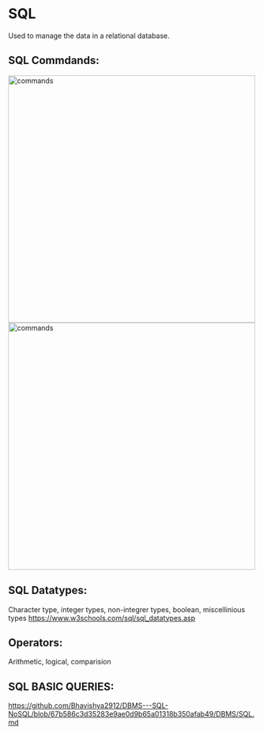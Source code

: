 # SQL
Used to manage the data in a relational database.

## SQL Commdands:

<img src="https://github.com/user-attachments/assets/d8953355-3b6e-4766-a5f0-79ef47620f7c" alt="commands" width="500"/>

<img src="https://github.com/user-attachments/assets/a4fa8577-bda1-48ec-b251-19b2454de653" alt="commands" width="500"/>

## SQL Datatypes:

Character type, integer types, non-integrer types, boolean, miscellinious types
https://www.w3schools.com/sql/sql_datatypes.asp

## Operators: 
Arithmetic, logical, comparision


## SQL BASIC QUERIES:
https://github.com/Bhavishya2912/DBMS---SQL-NoSQL/blob/67b586c3d35283e9ae0d9b65a01318b350afab49/DBMS/SQL.md